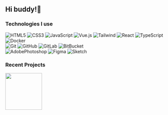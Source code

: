## Hi buddy!👋

### Technologies I use

![HTML5](https://img.shields.io/badge/-HTML5-E34F26?style=flat-square&logo=html5&logoColor=white)
![CSS3](https://img.shields.io/badge/-CSS3-1572B6?style=flat-square&logo=css3)
![JavaScript](https://img.shields.io/badge/JavaScript-F7DF1E?style=flat-square&logo=javascript&logoColor=black)
![Vue.js](https://img.shields.io/badge/Vue.js-35495E?style=flat-square&logo=vue.js&logoColor=4FC08D)
![Tailwind](https://img.shields.io/badge/Tailwind_CSS-38B2AC?style=flat-square&logo=tailwind-css&logoColor=white)
![React](https://img.shields.io/badge/-React-black?style=flat-square&logo=react)
![TypeScript](https://img.shields.io/badge/-TypeScript-007ACC?style=flat-square&logo=typescript&logoColor=white)
![Docker](https://img.shields.io/badge/-Docker-black?style=flat-square&logo=docker)
<br/>
![Git](https://img.shields.io/badge/-Git-black?style=flat-square&logo=git)
![GitHub](https://img.shields.io/badge/-GitHub-181717?style=flat-square&logo=github)
![GitLab](https://img.shields.io/badge/GitLab-330F63?style=flat-square&logo=gitlab)
![BitBucket](https://img.shields.io/badge/Bitbucket-0747a6?style=flat-square&logo=bitbucket&logoColor=white)
<br/>
![AdobePhotoshop](https://img.shields.io/badge/Adobe%20Photoshop-31A8FF?style=flat-square&logo=Adobe%20Photoshop&logoColor=black)
![Figma](https://img.shields.io/badge/Figma-F24E1E?style=flat-square&logo=figma&logoColor=white)
![Sketch](https://img.shields.io/badge/Sketch-FFB387?style=flat-square&logo=sketch&logoColor=black)

<!-- ## Github activity
<div style="display: flex">
<img height="150em" src="https://github-readme-stats.vercel.app/api?username=vylenne&show_icons=true&theme=light&count_private=true&include_all_commits=true" />
</div> -->

### Recent Projects

<p width="100%" align="center">
  <a align="left" href="https://github.com/vylenne/design-patterns-for-humans-rus" title="Design Patterns">
    <img align="left" height="115" src="https://github-readme-stats.vercel.app/api/pin/?username=vylenne&repo=design-patterns-for-humans-rus&theme=light">
  </a>
<!--   <a align="right" href="https://github.com/vylenne/design-patterns-for-humans-rus" title="Design Patterns">
    <img align="right" height="115" src="https://github-readme-stats.vercel.app/api/pin/?username=vylenne&repo=design-patterns-for-humans-rus&theme=light">
  </a> -->
</p>


<!--
Here are some ideas to get you started:

- 🔭 I’m currently working on ...
- 🌱 I’m currently learning ...
- 👯 I’m looking to collaborate on ...
- 🤔 I’m looking for help with ...
- 💬 Ask me about ...
- 📫 How to reach me: ...
- 😄 Pronouns: ...
- ⚡ Fun fact: ...
-->
